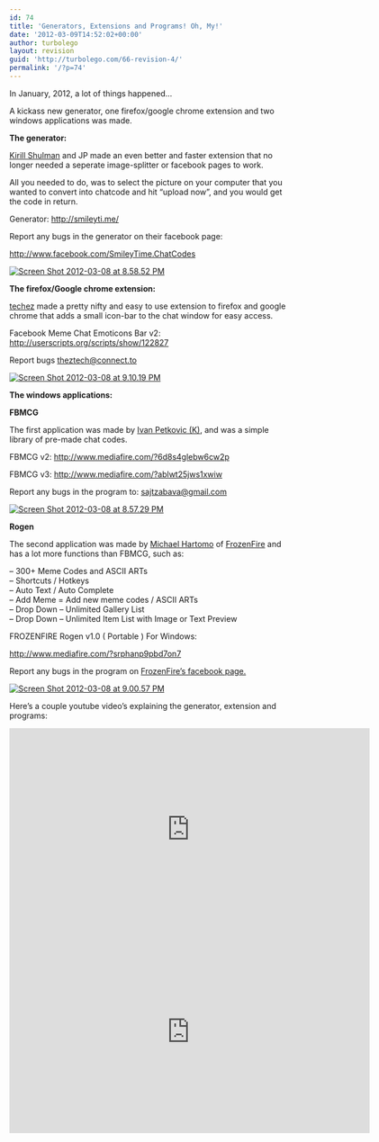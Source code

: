```yaml
---
id: 74
title: 'Generators, Extensions and Programs! Oh, My!'
date: '2012-03-09T14:52:02+00:00'
author: turbolego
layout: revision
guid: 'http://turbolego.com/66-revision-4/'
permalink: '/?p=74'
---
```


In January, 2012, a lot of things happened…

A kickass new generator, one firefox/google chrome extension and two windows applications was made.

**The generator:**

[Kirill Shulman](http://www.facebook.com/TheShulman) and JP made an even better and faster extension that no longer needed a seperate image-splitter or facebook pages to work.

All you needed to do, was to select the picture on your computer that you wanted to convert into chatcode and hit “upload now”, and you would get the code in return.

Generator: <http://smileyti.me/>

Report any bugs in the generator on their facebook page:

<http://www.facebook.com/SmileyTime.ChatCodes>

[![](https://turbolego.com/wp-content/uploads/2012/03/Screen-Shot-2012-03-08-at-8.58.52-PM.png "Screen Shot 2012-03-08 at 8.58.52 PM")](https://turbolego.com/wp-content/uploads/2012/03/Screen-Shot-2012-03-08-at-8.58.52-PM.png)

**The firefox/Google chrome extension:**

[techez](http://userscripts.org/users/429771) made a pretty nifty and easy to use extension to firefox and google chrome that adds a small icon-bar to the chat window for easy access.

Facebook Meme Chat Emoticons Bar v2: <http://userscripts.org/scripts/show/122827>

Report bugs <theztech@connect.to>

[![](https://turbolego.com/wp-content/uploads/2012/03/Screen-Shot-2012-03-08-at-9.10.19-PM.png "Screen Shot 2012-03-08 at 9.10.19 PM")](https://turbolego.com/wp-content/uploads/2012/03/Screen-Shot-2012-03-08-at-9.10.19-PM.png)

**The windows applications:**

**FBMCG**

The first application was made by [Ivan Petkovic (K)](http://www.facebook.com/lolz.brate), and was a simple library of pre-made chat codes.

FBMCG v2: <http://www.mediafire.com/?6d8s4glebw6cw2p>

FBMCG v3: <http://www.mediafire.com/?ablwt25jws1xwiw>

Report any bugs in the program to: <sajtzabava@gmail.com>

[![](https://turbolego.com/wp-content/uploads/2012/03/Screen-Shot-2012-03-08-at-8.57.29-PM.png "Screen Shot 2012-03-08 at 8.57.29 PM")](https://turbolego.com/wp-content/uploads/2012/03/Screen-Shot-2012-03-08-at-8.57.29-PM.png)

**Rogen**

The second application was made by [Michael Hartomo](http://www.facebook.com/ostrichegret) of [FrozenFire](http://www.facebook.com/FROZENFIRE.US) and has a lot more functions than FBMCG, such as:

– 300+ Meme Codes and ASCII ARTs  
– Shortcuts / Hotkeys  
– Auto Text / Auto Complete  
– Add Meme = Add new meme codes / ASCII ARTs  
– Drop Down – Unlimited Gallery List  
– Drop Down – Unlimited Item List with Image or Text Preview

FROZENFIRE Rogen v1.0 ( Portable ) For Windows:

<http://www.mediafire.com/?srphanp9pbd7on7>

Report any bugs in the program on [FrozenFire’s facebook page.](http://www.facebook.com/FROZENFIRE.US)

[![](https://turbolego.com/wp-content/uploads/2012/03/Screen-Shot-2012-03-08-at-9.00.57-PM-225x300.png "Screen Shot 2012-03-08 at 9.00.57 PM")](https://turbolego.com/wp-content/uploads/2012/03/Screen-Shot-2012-03-08-at-9.00.57-PM.png)

Here’s a couple youtube video’s explaining the generator, extension and programs:

<iframe allow="accelerometer; autoplay; clipboard-write; encrypted-media; gyroscope; picture-in-picture; web-share" allowfullscreen="" frameborder="0" height="360" loading="lazy" referrerpolicy="strict-origin-when-cross-origin" src="https://www.youtube.com/embed/bRXhMvkV1mo?start=3&feature=oembed" title="How to make facebook chat smileys + program + extension" width="640"></iframe>  
<iframe allow="accelerometer; autoplay; clipboard-write; encrypted-media; gyroscope; picture-in-picture; web-share" allowfullscreen="" frameborder="0" height="360" loading="lazy" referrerpolicy="strict-origin-when-cross-origin" src="https://www.youtube.com/embed/KMyvneeJXys?start=3&feature=oembed" title="Facebook smiley generator hijacked, 2 win-apps, 1 extension!" width="640"></iframe>